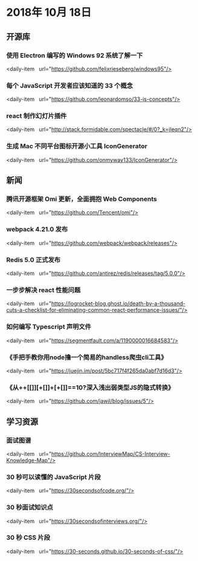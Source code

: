 # 2018年 10月 18日

## 开源库

### 使用 Electron 编写的 Windows 92 系统了解一下

<daily-item
  url="https://github.com/felixrieseberg/windows95"/>

### 每个 JavaScript 开发者应该知道的 33 个概念

<daily-item
  url="https://github.com/leonardomso/33-js-concepts"/>

### react 制作幻灯片插件

<daily-item
  url="http://stack.formidable.com/spectacle/#/0?_k=jleqn2"/>

### 生成 Mac 不同平台图标开源小工具 IconGenerator

<daily-item
  url="https://github.com/onmyway133/IconGenerator"/>

## 新闻

### 腾讯开源框架 Omi 更新，全面拥抱 Web Components

<daily-item
  url="https://github.com/Tencent/omi"/>

### webpack 4.21.0 发布

<daily-item
  url="https://github.com/webpack/webpack/releases"/>

### Redis 5.0 正式发布

<daily-item
  url="https://github.com/antirez/redis/releases/tag/5.0.0"/>

### 一步步解决 react 性能问题

<daily-item
  url="https://logrocket-blog.ghost.io/death-by-a-thousand-cuts-a-checklist-for-eliminating-common-react-performance-issues/"/>

### 如何编写 Typescript 声明文件

<daily-item
  url="https://segmentfault.com/a/1190000016684583"/>

### 《手把手教你用node撸一个简易的handless爬虫cli工具》

<daily-item
  url="https://juejin.im/post/5bc717f4f265da0abf7d16d3"/>

### 《从++[[]][+[]]+[+[]]==10?深入浅出弱类型JS的隐式转换》

<daily-item
  url="https://github.com/jawil/blog/issues/5"/>

## 学习资源

### 面试图谱

<daily-item
  url="https://github.com/InterviewMap/CS-Interview-Knowledge-Map"/>

### 30 秒可以读懂的 JavaScript 片段

<daily-item
  url="https://30secondsofcode.org/"/>

### 30 秒面试知识点

<daily-item
  url="https://30secondsofinterviews.org/"/>

### 30 秒 CSS 片段

<daily-item
  url="https://30-seconds.github.io/30-seconds-of-css/"/>

<daily-footer/>